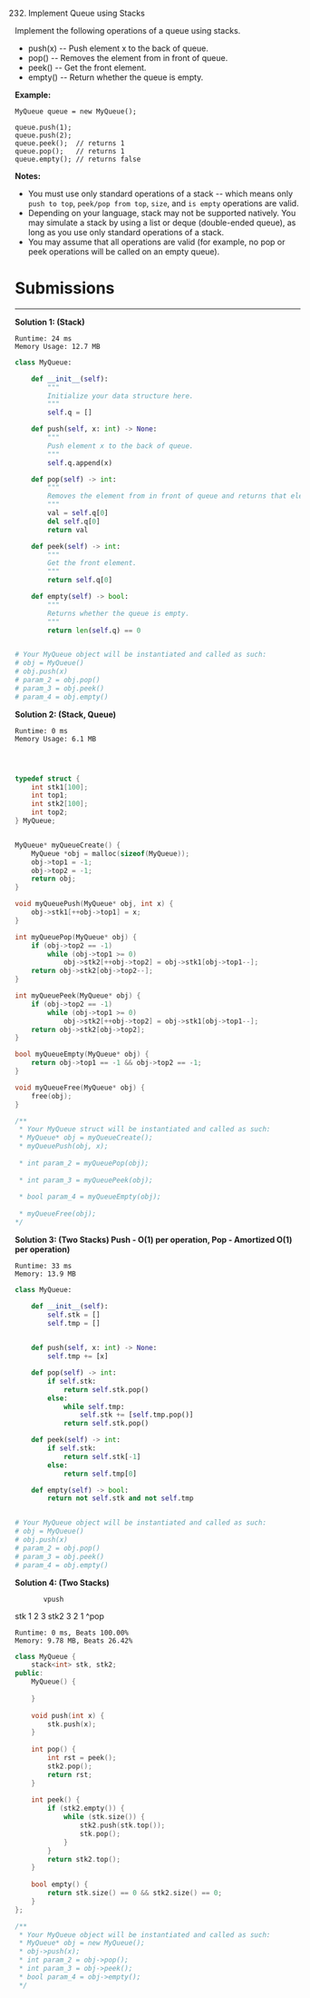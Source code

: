 232. Implement Queue using Stacks

Implement the following operations of a queue using stacks.

* push(x) -- Push element x to the back of queue.
* pop() -- Removes the element from in front of queue.
* peek() -- Get the front element.
* empty() -- Return whether the queue is empty.

**Example:**
```
MyQueue queue = new MyQueue();

queue.push(1);
queue.push(2);  
queue.peek();  // returns 1
queue.pop();   // returns 1
queue.empty(); // returns false
```

**Notes:**

* You must use only standard operations of a stack -- which means only `push to top`, `peek/pop from top`, `size`, and `is empty` operations are valid.
* Depending on your language, stack may not be supported natively. You may simulate a stack by using a list or deque (double-ended queue), as long as you use only standard operations of a stack.
* You may assume that all operations are valid (for example, no pop or peek operations will be called on an empty queue).

# Submissions
---
**Solution 1: (Stack)**
```
Runtime: 24 ms
Memory Usage: 12.7 MB
```
```python
class MyQueue:

    def __init__(self):
        """
        Initialize your data structure here.
        """
        self.q = []

    def push(self, x: int) -> None:
        """
        Push element x to the back of queue.
        """
        self.q.append(x)

    def pop(self) -> int:
        """
        Removes the element from in front of queue and returns that element.
        """
        val = self.q[0]
        del self.q[0]
        return val

    def peek(self) -> int:
        """
        Get the front element.
        """
        return self.q[0]

    def empty(self) -> bool:
        """
        Returns whether the queue is empty.
        """
        return len(self.q) == 0


# Your MyQueue object will be instantiated and called as such:
# obj = MyQueue()
# obj.push(x)
# param_2 = obj.pop()
# param_3 = obj.peek()
# param_4 = obj.empty()
```

**Solution 2: (Stack, Queue)**
```
Runtime: 0 ms
Memory Usage: 6.1 MB
```
```c



typedef struct {
    int stk1[100];
    int top1;
    int stk2[100];
    int top2;
} MyQueue;


MyQueue* myQueueCreate() {
    MyQueue *obj = malloc(sizeof(MyQueue));
    obj->top1 = -1;
    obj->top2 = -1;
    return obj;
}

void myQueuePush(MyQueue* obj, int x) {
    obj->stk1[++obj->top1] = x;
}

int myQueuePop(MyQueue* obj) {
    if (obj->top2 == -1)
        while (obj->top1 >= 0)
            obj->stk2[++obj->top2] = obj->stk1[obj->top1--];
    return obj->stk2[obj->top2--];
}

int myQueuePeek(MyQueue* obj) {
    if (obj->top2 == -1)
        while (obj->top1 >= 0)
            obj->stk2[++obj->top2] = obj->stk1[obj->top1--];
    return obj->stk2[obj->top2];
}

bool myQueueEmpty(MyQueue* obj) {
    return obj->top1 == -1 && obj->top2 == -1;
}

void myQueueFree(MyQueue* obj) {
    free(obj);
}

/**
 * Your MyQueue struct will be instantiated and called as such:
 * MyQueue* obj = myQueueCreate();
 * myQueuePush(obj, x);
 
 * int param_2 = myQueuePop(obj);
 
 * int param_3 = myQueuePeek(obj);
 
 * bool param_4 = myQueueEmpty(obj);
 
 * myQueueFree(obj);
*/
```

**Solution 3: (Two Stacks) Push - O(1) per operation, Pop - Amortized O(1) per operation)**
```
Runtime: 33 ms
Memory: 13.9 MB
```
```python
class MyQueue:

    def __init__(self):
        self.stk = []
        self.tmp = []
        

    def push(self, x: int) -> None:
        self.tmp += [x]

    def pop(self) -> int:
        if self.stk:
            return self.stk.pop()
        else:
            while self.tmp:
                self.stk += [self.tmp.pop()]
            return self.stk.pop()

    def peek(self) -> int:
        if self.stk:
            return self.stk[-1]
        else:
            return self.tmp[0]

    def empty(self) -> bool:
        return not self.stk and not self.tmp


# Your MyQueue object will be instantiated and called as such:
# obj = MyQueue()
# obj.push(x)
# param_2 = obj.pop()
# param_3 = obj.peek()
# param_4 = obj.empty()
```

**Solution 4: (Two Stacks)**

           vpush
stk    1 2 3
stk2   3 2 1
           ^pop
```
Runtime: 0 ms, Beats 100.00%
Memory: 9.78 MB, Beats 26.42%
```
```c++
class MyQueue {
    stack<int> stk, stk2;
public:
    MyQueue() {
        
    }
    
    void push(int x) {
        stk.push(x);
    }
    
    int pop() {
        int rst = peek();
        stk2.pop();
        return rst;
    }
    
    int peek() {
        if (stk2.empty()) {
            while (stk.size()) {
                stk2.push(stk.top());
                stk.pop();
            }
        }
        return stk2.top();
    }
    
    bool empty() {
        return stk.size() == 0 && stk2.size() == 0;
    }
};

/**
 * Your MyQueue object will be instantiated and called as such:
 * MyQueue* obj = new MyQueue();
 * obj->push(x);
 * int param_2 = obj->pop();
 * int param_3 = obj->peek();
 * bool param_4 = obj->empty();
 */
```
